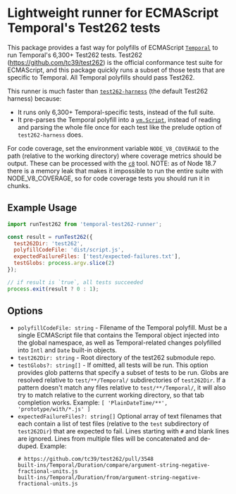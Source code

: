 
# Lightweight runner for ECMAScript Temporal's Test262 tests

This package provides a fast way for polyfills of ECMAScript
[`Temporal`](https://github.com/tc39/proposal-temporal) to run Temporal's 6,300+
Test262 tests. Test262 (https://github.com/tc39/test262) is the official
conformance test suite for ECMAScript, and this package quickly runs a subset of
those tests that are specific to Temporal. All Temporal polyfills should pass
Test262.

This runner is much faster than
[`test262-harness`](https://github.com/bterlson/test262-harness) (the default
Test262 harness) because:
* It runs only 6,300+ Temporal-specific tests, instead of the full suite.
* It pre-parses the Temporal polyfill into a
  [`vm.Script`](https://nodejs.org/api/vm.html#class-vmscript), instead of
  reading and parsing the whole file once for each test like the prelude option
  of `test262-harness` does.

For code coverage, set the environment variable `NODE_V8_COVERAGE` to the path
(relative to the working directory) where coverage metrics should be output.
These can be processed with the [`c8`](https://github.com/bcoe/c8) tool. NOTE:
as of Node 18.7 there is a memory leak that makes it impossible to run the
entire suite with NODE_V8_COVERAGE, so for code coverage tests you should run it
in chunks.

## Example Usage

```js
import runTest262 from 'temporal-test262-runner';

const result = runTest262({
  test262Dir: 'test262',
  polyfillCodeFile: 'dist/script.js',
  expectedFailureFiles: ['test/expected-failures.txt'],
  testGlobs: process.argv.slice(2)
});

// if result is `true`, all tests succeeded
process.exit(result ? 0 : 1);
```

## Options

* `polyfillCodeFile: string` - Filename of the Temporal polyfill. Must
  be a single ECMAScript file that contains the Temporal object injected into
  the global namespace, as well as Temporal-related changes polyfilled into
  `Intl` and `Date` built-in objects.
* `test262Dir: string` - Root directory of the test262 submodule repo.
* `testGlobs?: string[]` - If omitted, all tests will be run. This option
  provides glob patterns that specify a subset of tests to be run. Globs are
  resolved relative to `test/**/Temporal/` subdirectories of `test262Dir`. If a
  pattern doesn't match any files relative to `test/**/Temporal/`, it will also
  try to match relative to the current working directory, so that tab completion
  works. Example: `[ 'PlainDateTime/**', 'prototype/with/*.js' ]`
* `expectedFailureFiles?: string[]` Optional array of text filenames
  that each contain a list of test files (relative to the `test` subdirectory
  of `test262Dir`) that are expected to fail. Lines starting with `#` and
  blank lines are ignored. Lines from multiple files will be concatenated and
  de-duped. Example:
  ```
  # https://github.com/tc39/test262/pull/3548
  built-ins/Temporal/Duration/compare/argument-string-negative-fractional-units.js
  built-ins/Temporal/Duration/from/argument-string-negative-fractional-units.js
  ```
